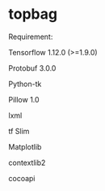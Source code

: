 # topbag


Requirement:

Tensorflow 1.12.0 (>=1.9.0)

Protobuf 3.0.0

Python-tk

Pillow 1.0

lxml

tf Slim 

Matplotlib

contextlib2

cocoapi

